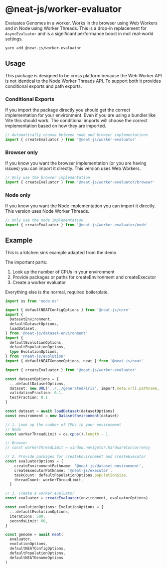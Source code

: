 # @neat-js/worker-evaluator

Evaluates Genomes in a worker. Works in the browser using Web Workers and in Node using Worker Threads. This is a drop-in replacement for `AsyncEvaluator` and is a significant performance boost in mot real-world settings.

```sh
yarn add @neat-js/worker-evaluator
```

## Usage

This package is designed to be cross platform because the Web Worker API is not identical to the Node Worker Threads API. To support both it provides conditional exports and path exports.


### Conditional Exports

If you import the package directly you should get the correct implementation for your environment. Even if you are using a bundler like Vite this should work. The conditional imports will choose the correct implementation based on how they are imported.

```ts
// Automatically choose between node and browser implementations
import { createEvaluator } from '@neat-js/worker-evaluator'
```

### Browser only

If you know you want the browser implementation (or you are having issues) you can import it directly. This version uses Web Workers.


```ts
// Only use the browser implementation
import { createEvaluator } from '@neat-js/worker-evaluator/browser'
```

### Node only

If you know you want the Node implementation you can import it directly. This version uses Node Worker Threads.

```ts
// Only use the node implementation
import { createEvaluator } from '@neat-js/worker-evaluator/node'
```

## Example

This is a kitchen sink example adapted from the demo.

The important parts:
1. Look up the number of CPUs in your environment
2. Provide packages or paths for createEnvironment and createExecutor
3. Create a worker evaluator

Everything else is the normal, required boilerplate.

```ts
import os from 'node:os'

import { defaultNEATConfigOptions } from '@neat-js/core'
import {
  DatasetEnvironment,
  defaultDatasetOptions,
  loadDataset,
} from '@neat-js/dataset-environment'
import {
  defaultEvolutionOptions,
  defaultPopulationOptions,
  type EvolutionOptions,
} from '@neat-js/evolution'
import { defaultNEATGenomeOptions, neat } from '@neat-js/neat'

import { createEvaluator } from '@neat-js/worker-evaluator'

const datasetOptions = {
  ...defaultDatasetOptions,
  dataset: new URL('../../generated/iris', import.meta.url).pathname,
  validationFraction: 0.1,
  testFraction: 0.1
}

const dataset = await loadDataset(datasetOptions)
const environment = new DatasetEnvironment(dataset)

// 1. Look up the number of CPUs in your environment
// Node
const workerThreadLimit = os.cpus().length - 1 

// Browser
// const workerThreadLimit = window.navigator.hardwareConcurrency 

// 2. Provide packages for createEnvironment and createExecutor
const evaluatorOptions = {
    createEnvironmentPathname: '@neat-js/dataset-environment',
    createExecutorPathname: '@neat-js/executor',
    taskCount: defaultPopulationOptions.populationSize,
    threadCount: workerThreadLimit,
  }

// 3. Create a worker evaluator
const evaluator = createEvaluator(environment, evaluatorOptions)

const evolutionOptions: EvolutionOptions = {
  ...defaultEvolutionOptions,
  iterations: 500,
  secondsLimit: 60,
}

const genome = await neat(
  evaluator,
  evolutionOptions,
  defaultNEATConfigOptions,
  defaultPopulationOptions,
  defaultNEATGenomeOptions
)
```
